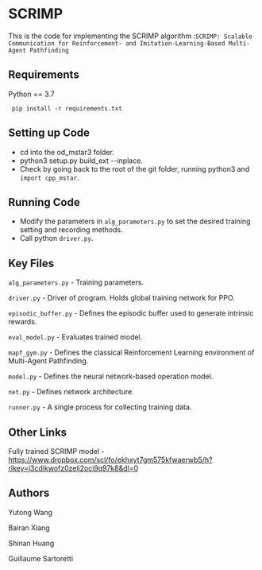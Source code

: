 # SCRIMP
This is the code for implementing the SCRIMP algorithm :`SCRIMP: Scalable Communication for Reinforcement- and Imitation-Learning-Based Multi-Agent Pathfinding`

## Requirements

Python == 3.7
   ```
    pip install -r requirements.txt
   ```
    

## Setting up Code

* cd into the od_mstar3 folder.
* python3 setup.py build_ext --inplace.
* Check by going back to the root of the git folder, running python3 and `import cpp_mstar`.
    
## Running Code

* Modify the parameters in `alg_parameters.py` to set the desired training setting and recording methods.
* Call python `driver.py`.
    
## Key Files

`alg_parameters.py` - Training parameters.

`driver.py` - Driver of program. Holds global training network for PPO.

`episodic_buffer.py` - Defines the episodic buffer used to generate intrinsic rewards.

`eval_model.py` - Evaluates trained model.

`mapf_gym.py` - Defines the classical Reinforcement Learning environment of Multi-Agent Pathfinding.

`model.py` - Defines the neural network-based operation model. 

`net.py` - Defines network architecture.

`runner.py` - A single process for collecting training data. 


## Other Links

Fully trained SCRIMP model - https://www.dropbox.com/scl/fo/ekhxyt7gm575kfwaerwb5/h?rlkey=j3cdikwofz0zelj2oci9q97k8&dl=0


## Authors

Yutong Wang

Bairan Xiang

Shinan Huang

Guillaume Sartoretti
